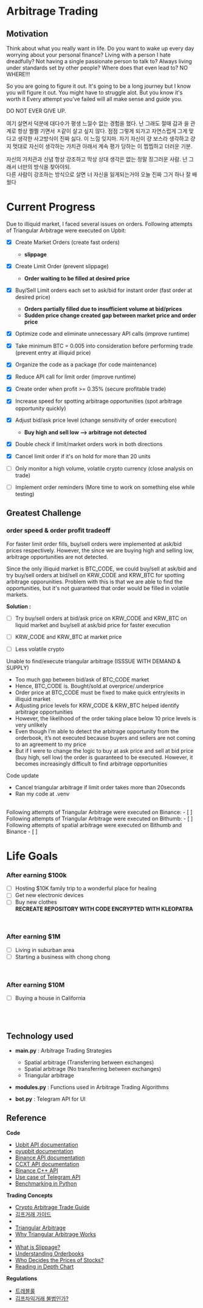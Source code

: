 # Arbitrage Trading 
## Motivation
Think about what you really want in life.
Do you want to wake up every day worrying about your personal finance?
Living with a person I hate dreadfully?
Not having a single passionate person to talk to?
Always living under standards set by other people?
Where does that even lead to?
NO WHERE!!!

So you are going to figure it out.
It's going to be a long journey but I know you will figure it out.
You might have to struggle alot.
But you know it's worth it
Every attempt you've failed will all make sense and guide you. 

DO NOT EVER GIVE UP.

여기 살면서 덕분에 대다수가 평생 느낄수 없는 경험을 했다.
난 그래도 절때 갑과 을 관계로 항상 쩔쩔 기면서 ㅈ같이 살고 싶지 않다.
점점 그렇게 되가고 자연스럽게 그게 맞다고 생각한 사고방식이 진짜 싫다.
이 느낌 잊지마.
자기 자신이 걍 보스라 생각하고 걍 지 멋대로
자신이 생각하는 가치관 아래서 계속 평가 당하는 이 찝찝하고 더러운 기분.

자신의 가치관과 신념 항상 강조하고 막상 상대 생각은 없는 정말 징그러운 사람.
넌 그래서 너만의 방식을 찾아야되.    
다른 사람이 강조하는 방식으로 살면
너 자신을 잃게되는거야
오늘 진짜 그거 하나 잘 배웠다



# Current Progress 
Due to illiquid market, I faced several issues on orders.
Following attempts of Triangular Arbitrage were executed on Upbit:
- [x] Create Market Orders (create fast orders)
   - **slippage**
- [X] Create Limit Order (prevent slippage)
   - **Order waiting to be filled at desired price**
- [X] Buy/Sell Limit orders each set to ask/bid for instant order (fast order at desired price)
   - **Orders partially filled due to insufficient volume at bid/prices**
   - **Sudden price change created gap between market price and order price**
- [X] Optimize code and eliminate unnecessary API calls (improve runtime)
- [X] Take minimum BTC = 0.005 into consideration before performing trade (prevent entry at illiquid price)
- [X] Organize the code as a package (for code maintenance)
- [X] Reduce API call for limit order (improve runtime) 
- [X] Create order when profit >= 0.35% (secure profitable trade)
- [X] Increase speed for spotting arbitrage opportunities (spot arbitrage opportunity quickly) 
- [X] Adjust bid/ask price level (change sensitivity of order execution)
  - **Buy high and sell low --> arbitrage not detected**
- [X] Double check if limit/market orders work in both directions
- [X]  Cancel limit order if it's on hold for more than 20 units 
- [ ] Only monitor a high volume, volatile crypto currency (close analysis on trade)
- [ ] Implement order reminders (More time to work on something else while testing)


## Greatest Challenge
### order speed & order profit tradeoff
For faster limit order fills, buy/sell orders were implemented at ask/bid prices respectively. 
However, the since we are buying high and selling low, arbitrage opportunities are not detected.

Since the only illiquid market is BTC_CODE, we could buy/sell at ask/bid and try buy/sell orders at bid/sell on KRW_CODE and KRW_BTC 
for spotting arbitrage opporunities.
Problem with this is that we are able to find the opportunities, but it's not guaranteed that order would be filled in volatile markets.

**Solution :**  </br>
- [ ] Try buy/sell orders at bid/ask price on KRW_CODE and KRW_BTC on liquid market and  buy/sell at ask/bid price for faster execution
- [ ]  KRW_CODE and KRW_BTC at market price
- [ ] Less volatile crypto


Unable to find/execute triangular arbitrage (ISSSUE WITH DEMAND & SUPPLY)
- Too much gap between bid/ask of BTC_CODE market
- Hence, BTC_CODE is. Bought/sold.at overprice/.underprice
- Order price at BTC_CODE must be fixed to make quick entry/exits in illiquid market
- Adjusting price levels for KRW_CODE & KRW_BTC helped identify arbitrage opportunities
- However, the likelihood of the order taking place below 10 price levels is very unlikely
- Even though I’m able to detect the arbitrage opportunity from the orderbook, it’s not executed because buyers and sellers are not coming to an agreement to my price
- But if I were to change the logic to buy at ask price and sell at bid price (buy high, sell low) the order is guaranteed to be executed. However, it becomes increasingly difficult to find arbitrage opportunities



Code update
 - Cancel triangular arbitrage if limit order takes more than 20seconds
- Ran my code at .venv








</br>
Following attempts of Triangular Arbitrage were executed on Binance: 
- [ ] 

</br>
Following attempts of Triangular Arbitrage were executed on Bithumb: 
- [ ] 


</br>
Following attempts of spatial arbitrage were executed on Bithumb and Binance 
- [ ] 







# Life Goals 
### After earning $100k
- [ ] Hosting $10K family trip to a wonderful place for healing
- [ ] Get new electronic devices
- [ ] Buy new clothes
</br> **RECREATE REPOSITORY WITH CODE ENCRYPTED WITH KLEOPATRA**
</br>

### After earning $1M
- [ ] Living in suburban area
- [ ] Starting a business with chong chong

</br>

### After earning $10M
- [ ] Buying a house in California
</br>
</br>



## Technology used
- **main.py** : Arbitrage Trading Strategies
  - Spatial arbitrage (Transferring between exchanges)
  - Spatial arbitrage  (No transferring between exchanges)
  - Triangular arbitrage
  
- **modules.py** : Functions used in Arbitrage Trading Algorithms
- **bot.py** : Telegram API for UI

## Reference
**Code**
- [Upbit API documentation](https://docs.upbit.com/reference/%EC%A0%84%EC%B2%B4-%EA%B3%84%EC%A2%8C-%EC%A1%B0%ED%9A%8C)
- [pyupbit documentation](https://github.com/sharebook-kr/pyupbit?tab=readme-ov-file)
- [Binance API documentation](https://binance-docs.github.io/apidocs/spot/en/)
- [CCXT API documentation](https://docs.ccxt.com)
-	 [Binance C++ API](https://github.com/binance-exchange/binacpp)
- [Use case of Telegram API](https://charliethewanderer.medium.com/scrape-news-and-corporate-announcements-in-real-time-2-deployment-27ae489f598a)
- [Benchmarking in Python](https://www.youtube.com/watch?v=DBoobQxqiQw)
  
**Trading Concepts**
- [Crypto Arbitrage Trade Guide](https://coincodecap.com/crypto-arbitrage-guide-how-to-make-money-as-a-beginner)
- [김프거래 가이드](https://charlietrip.tistory.com/19)
- 
- [Triangular Arbitrage](https://www.youtube.com/watch?v=lKu2LAgEcpU)
- [Why Triangular Arbitrage Works](https://www.youtube.com/clip/UgkxjqQU0dMrhLZH7qmjGzrWW1lKQGeSzllp)
-
- [What is Slippage?](https://www.youtube.com/watch?v=gaVYPGrxykw)
- [Understanding Orderbooks](https://www.youtube.com/watch?v=Jxyuf-cDKeg)
- [Who Decides the Prices of Stocks?](https://www.youtube.com/watch?v=HxNH7xi4zq8)
- [Reading in Depth Chart](https://youtube.com/clip/Ugkx0c5M3OF96EjkuDo8IfXJGjiR6XCdZ8_f?si=jnnrMETCA_Mn0iLC)


**Regulations**
- [트래블룰](https://upbitcs.zendesk.com/hc/ko/articles/4498679629337-%ED%8A%B8%EB%9E%98%EB%B8%94%EB%A3%B0-%EC%95%8C%EC%95%84%EB%B3%B4%EA%B8%B0)
- [김프차익거래 불법인가?](https://youtube.com/shorts/YF3FK_4NOmM?si=ZgVCQ__LfEPyzb97)

